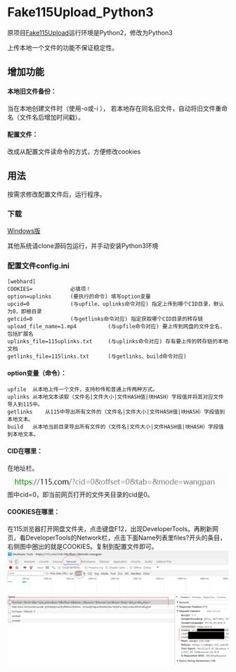 # Fake115Upload_Python3
原项目<a title="Fake115Upload" target="_blank" href="https://github.com/T3rry7f/Fake115Upload">Fake115Upload</a>运行环境是Python2，修改为Python3

上传本地一个文件的功能不保证稳定性。

## 增加功能

#### 本地旧文件备份：

当在本地创建文件时（使用-o或-i ），
若本地存在同名旧文件，自动将旧文件重命名（文件名后增加时间戳）。

#### 配置文件：

改成从配置文件读命令的方式，方便修改cookies

## 用法
按需求修改配置文件后，运行程序。

### 下载

[Windows版](https://github.com/LSD08KM/Fake115Upload_Python3/releases)

其他系统请clone源码包运行，并手动安装Python3环境

### 配置文件config.ini

```
[webhard]
COOKIES=			必填项！
option=uplinks		(要执行的命令) 填写option变量
upcid=0				(与upfile、uplinks命令对应) 指定上传到哪个CID目录，默认为0，即根目录
getcid=0			(与getlinks命令对应) 指定获取哪个CID目录的转存链 
upload_file_name=1.mp4			(与upfile命令对应) 要上传到网盘的文件全名，包括扩展名
uplinks_file=115uplinks.txt		(与uplinks命令对应) 存有要上传的转存链的本地文档
getlinks_file=115links.txt		(与getlinks、build命令对应) 
```
#### option变量（命令）：

```
upfile	从本地上传一个文件，支持秒传和普通上传两种方式。
uplinks	从本地文本读取（文件名|文件大小|文件HASH值|块HASH）字段值并将其对应文件导入到115中。
getlinks	从115中导出所有文件的（文件名|文件大小|文件HASH值|块HASH）字段值到本地文本。
build	从本地当前目录导出所有文件的（文件名|文件大小|文件HASH值|块HASH）字段值到本地文本。
```

#### CID在哪里：

在地址栏。
![CID](./readme/1.png)
图中cid=0，即当前网页打开的文件夹目录的cid是0。

#### COOKIES在哪里：

在115浏览器打开网盘文件夹，点击键盘F12，出现DeveloperTools。再刷新网页，看DeveloperTools的Network栏，点击下面Name列表里files?开头的条目，右侧图中圈出的就是COOKIES。复制到配置文件即可。
![COOKIES](./readme/2.png)
